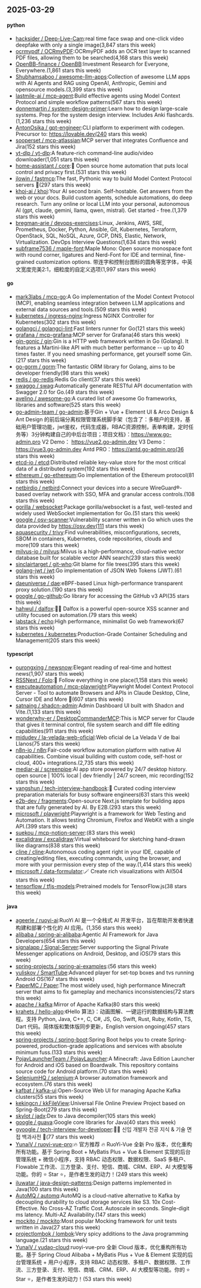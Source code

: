 ## 2025-03-29

#### python
* [hacksider / Deep-Live-Cam](https://github.com/hacksider/Deep-Live-Cam):real time face swap and one-click video deepfake with only a single image(3,847 stars this week)
* [ocrmypdf / OCRmyPDF](https://github.com/ocrmypdf/OCRmyPDF):OCRmyPDF adds an OCR text layer to scanned PDF files, allowing them to be searched(4,168 stars this week)
* [OpenBB-finance / OpenBB](https://github.com/OpenBB-finance/OpenBB):Investment Research for Everyone, Everywhere.(1,861 stars this week)
* [Shubhamsaboo / awesome-llm-apps](https://github.com/Shubhamsaboo/awesome-llm-apps):Collection of awesome LLM apps with AI Agents and RAG using OpenAI, Anthropic, Gemini and opensource models.(3,399 stars this week)
* [lastmile-ai / mcp-agent](https://github.com/lastmile-ai/mcp-agent):Build effective agents using Model Context Protocol and simple workflow patterns(567 stars this week)
* [donnemartin / system-design-primer](https://github.com/donnemartin/system-design-primer):Learn how to design large-scale systems. Prep for the system design interview. Includes Anki flashcards.(1,236 stars this week)
* [AntonOsika / gpt-engineer](https://github.com/AntonOsika/gpt-engineer):CLI platform to experiment with codegen. Precursor to: https://lovable.dev(240 stars this week)
* [sooperset / mcp-atlassian](https://github.com/sooperset/mcp-atlassian):MCP server that integrates Confluence and Jira(152 stars this week)
* [yt-dlp / yt-dlp](https://github.com/yt-dlp/yt-dlp):A feature-rich command-line audio/video downloader(1,051 stars this week)
* [home-assistant / core](https://github.com/home-assistant/core):🏡 Open source home automation that puts local control and privacy first.(531 stars this week)
* [jlowin / fastmcp](https://github.com/jlowin/fastmcp):The fast, Pythonic way to build Model Context Protocol servers 🚀(297 stars this week)
* [khoj-ai / khoj](https://github.com/khoj-ai/khoj):Your AI second brain. Self-hostable. Get answers from the web or your docs. Build custom agents, schedule automations, do deep research. Turn any online or local LLM into your personal, autonomous AI (gpt, claude, gemini, llama, qwen, mistral). Get started - free.(1,379 stars this week)
* [bregman-arie / devops-exercises](https://github.com/bregman-arie/devops-exercises):Linux, Jenkins, AWS, SRE, Prometheus, Docker, Python, Ansible, Git, Kubernetes, Terraform, OpenStack, SQL, NoSQL, Azure, GCP, DNS, Elastic, Network, Virtualization. DevOps Interview Questions(1,634 stars this week)
* [subframe7536 / maple-font](https://github.com/subframe7536/maple-font):Maple Mono: Open source monospace font with round corner, ligatures and Nerd-Font for IDE and terminal, fine-grained customization options. 带连字和控制台图标的圆角等宽字体，中英文宽度完美2:1，细粒度的自定义选项(1,997 stars this week)

#### go
* [mark3labs / mcp-go](https://github.com/mark3labs/mcp-go):A Go implementation of the Model Context Protocol (MCP), enabling seamless integration between LLM applications and external data sources and tools.(509 stars this week)
* [kubernetes / ingress-nginx](https://github.com/kubernetes/ingress-nginx):Ingress NGINX Controller for Kubernetes(302 stars this week)
* [golangci / golangci-lint](https://github.com/golangci/golangci-lint):Fast linters runner for Go(121 stars this week)
* [grafana / mcp-grafana](https://github.com/grafana/mcp-grafana):MCP server for Grafana(46 stars this week)
* [gin-gonic / gin](https://github.com/gin-gonic/gin):Gin is a HTTP web framework written in Go (Golang). It features a Martini-like API with much better performance -- up to 40 times faster. If you need smashing performance, get yourself some Gin.(217 stars this week)
* [go-gorm / gorm](https://github.com/go-gorm/gorm):The fantastic ORM library for Golang, aims to be developer friendly(98 stars this week)
* [redis / go-redis](https://github.com/redis/go-redis):Redis Go client(37 stars this week)
* [swaggo / swag](https://github.com/swaggo/swag):Automatically generate RESTful API documentation with Swagger 2.0 for Go.(49 stars this week)
* [avelino / awesome-go](https://github.com/avelino/awesome-go):A curated list of awesome Go frameworks, libraries and software(525 stars this week)
* [go-admin-team / go-admin](https://github.com/go-admin-team/go-admin):基于Gin + Vue + Element UI & Arco Design & Ant Design 的前后端分离权限管理系统脚手架（包含了：多租户的支持，基础用户管理功能，jwt鉴权，代码生成器，RBAC资源控制，表单构建，定时任务等）3分钟构建自己的中后台项目；项目文档》：https://www.go-admin.pro V2 Demo： https://vue2.go-admin.dev V3 Demo： https://vue3.go-admin.dev Antd PRO：https://antd.go-admin.pro(36 stars this week)
* [etcd-io / etcd](https://github.com/etcd-io/etcd):Distributed reliable key-value store for the most critical data of a distributed system(192 stars this week)
* [ethereum / go-ethereum](https://github.com/ethereum/go-ethereum):Go implementation of the Ethereum protocol(81 stars this week)
* [netbirdio / netbird](https://github.com/netbirdio/netbird):Connect your devices into a secure WireGuard®-based overlay network with SSO, MFA and granular access controls.(108 stars this week)
* [gorilla / websocket](https://github.com/gorilla/websocket):Package gorilla/websocket is a fast, well-tested and widely used WebSocket implementation for Go.(51 stars this week)
* [google / osv-scanner](https://github.com/google/osv-scanner):Vulnerability scanner written in Go which uses the data provided by https://osv.dev(111 stars this week)
* [aquasecurity / trivy](https://github.com/aquasecurity/trivy):Find vulnerabilities, misconfigurations, secrets, SBOM in containers, Kubernetes, code repositories, clouds and more(109 stars this week)
* [milvus-io / milvus](https://github.com/milvus-io/milvus):Milvus is a high-performance, cloud-native vector database built for scalable vector ANN search(239 stars this week)
* [sinclairtarget / git-who](https://github.com/sinclairtarget/git-who):Git blame for file trees(395 stars this week)
* [golang-jwt / jwt](https://github.com/golang-jwt/jwt):Go implementation of JSON Web Tokens (JWT).(61 stars this week)
* [daeuniverse / dae](https://github.com/daeuniverse/dae):eBPF-based Linux high-performance transparent proxy solution.(190 stars this week)
* [google / go-github](https://github.com/google/go-github):Go library for accessing the GitHub v3 API(35 stars this week)
* [hahwul / dalfox](https://github.com/hahwul/dalfox):🌙🦊 Dalfox is a powerful open-source XSS scanner and utility focused on automation.(79 stars this week)
* [labstack / echo](https://github.com/labstack/echo):High performance, minimalist Go web framework(67 stars this week)
* [kubernetes / kubernetes](https://github.com/kubernetes/kubernetes):Production-Grade Container Scheduling and Management(205 stars this week)

#### typescript
* [ourongxing / newsnow](https://github.com/ourongxing/newsnow):Elegant reading of real-time and hottest news(1,907 stars this week)
* [RSSNext / Folo](https://github.com/RSSNext/Folo):🧡 Follow everything in one place(1,158 stars this week)
* [executeautomation / mcp-playwright](https://github.com/executeautomation/mcp-playwright):Playwright Model Context Protocol Server - Tool to automate Browsers and APIs in Claude Desktop, Cline, Cursor IDE and More 🔌(607 stars this week)
* [satnaing / shadcn-admin](https://github.com/satnaing/shadcn-admin):Admin Dashboard UI built with Shadcn and Vite.(1,133 stars this week)
* [wonderwhy-er / DesktopCommanderMCP](https://github.com/wonderwhy-er/DesktopCommanderMCP):This is MCP server for Claude that gives it terminal control, file system search and diff file editing capabilities(911 stars this week)
* [midudev / la-velada-web-oficial](https://github.com/midudev/la-velada-web-oficial):Web oficial de La Velada V de Ibai Llanos(75 stars this week)
* [n8n-io / n8n](https://github.com/n8n-io/n8n):Fair-code workflow automation platform with native AI capabilities. Combine visual building with custom code, self-host or cloud, 400+ integrations.(2,735 stars this week)
* [mediar-ai / screenpipe](https://github.com/mediar-ai/screenpipe):AI app store powered by 24/7 desktop history. open source | 100% local | dev friendly | 24/7 screen, mic recording(152 stars this week)
* [yangshun / tech-interview-handbook](https://github.com/yangshun/tech-interview-handbook):💯 Curated coding interview preparation materials for busy software engineers(631 stars this week)
* [e2b-dev / fragments](https://github.com/e2b-dev/fragments):Open-source Next.js template for building apps that are fully generated by AI. By E2B.(293 stars this week)
* [microsoft / playwright](https://github.com/microsoft/playwright):Playwright is a framework for Web Testing and Automation. It allows testing Chromium, Firefox and WebKit with a single API.(399 stars this week)
* [suekou / mcp-notion-server](https://github.com/suekou/mcp-notion-server):(83 stars this week)
* [excalidraw / excalidraw](https://github.com/excalidraw/excalidraw):Virtual whiteboard for sketching hand-drawn like diagrams(838 stars this week)
* [cline / cline](https://github.com/cline/cline):Autonomous coding agent right in your IDE, capable of creating/editing files, executing commands, using the browser, and more with your permission every step of the way.(1,414 stars this week)
* [microsoft / data-formulator](https://github.com/microsoft/data-formulator):🪄 Create rich visualizations with AI(504 stars this week)
* [tensorflow / tfjs-models](https://github.com/tensorflow/tfjs-models):Pretrained models for TensorFlow.js(38 stars this week)

#### java
* [ageerle / ruoyi-ai](https://github.com/ageerle/ruoyi-ai):RuoYi AI 是一个全栈式 AI 开发平台，旨在帮助开发者快速构建和部署个性化的 AI 应用。(1,356 stars this week)
* [alibaba / spring-ai-alibaba](https://github.com/alibaba/spring-ai-alibaba):Agentic AI Framework for Java Developers(654 stars this week)
* [signalapp / Signal-Server](https://github.com/signalapp/Signal-Server):Server supporting the Signal Private Messenger applications on Android, Desktop, and iOS(79 stars this week)
* [spring-projects / spring-ai-examples](https://github.com/spring-projects/spring-ai-examples):(56 stars this week)
* [yuliskov / SmartTube](https://github.com/yuliskov/SmartTube):Advanced player for set-top boxes and tvs running Android OS(167 stars this week)
* [PaperMC / Paper](https://github.com/PaperMC/Paper):The most widely used, high performance Minecraft server that aims to fix gameplay and mechanics inconsistencies(72 stars this week)
* [apache / kafka](https://github.com/apache/kafka):Mirror of Apache Kafka(80 stars this week)
* [krahets / hello-algo](https://github.com/krahets/hello-algo):《Hello 算法》：动画图解、一键运行的数据结构与算法教程。支持 Python, Java, C++, C, C#, JS, Go, Swift, Rust, Ruby, Kotlin, TS, Dart 代码。简体版和繁体版同步更新，English version ongoing(457 stars this week)
* [spring-projects / spring-boot](https://github.com/spring-projects/spring-boot):Spring Boot helps you to create Spring-powered, production-grade applications and services with absolute minimum fuss.(133 stars this week)
* [PojavLauncherTeam / PojavLauncher](https://github.com/PojavLauncherTeam/PojavLauncher):A Minecraft: Java Edition Launcher for Android and iOS based on Boardwalk. This repository contains source code for Android platform.(70 stars this week)
* [SeleniumHQ / selenium](https://github.com/SeleniumHQ/selenium):A browser automation framework and ecosystem.(76 stars this week)
* [kafbat / kafka-ui](https://github.com/kafbat/kafka-ui):Open-Source Web UI for managing Apache Kafka clusters(55 stars this week)
* [kekingcn / kkFileView](https://github.com/kekingcn/kkFileView):Universal File Online Preview Project based on Spring-Boot(279 stars this week)
* [skylot / jadx](https://github.com/skylot/jadx):Dex to Java decompiler(105 stars this week)
* [google / guava](https://github.com/google/guava):Google core libraries for Java(40 stars this week)
* [gyoogle / tech-interview-for-developer](https://github.com/gyoogle/tech-interview-for-developer):👶🏻 신입 개발자 전공 지식 & 기술 면접 백과사전 📖(77 stars this week)
* [YunaiV / ruoyi-vue-pro](https://github.com/YunaiV/ruoyi-vue-pro):🔥 官方推荐 🔥 RuoYi-Vue 全新 Pro 版本，优化重构所有功能。基于 Spring Boot + MyBatis Plus + Vue & Element 实现的后台管理系统 + 微信小程序，支持 RBAC 动态权限、数据权限、SaaS 多租户、Flowable 工作流、三方登录、支付、短信、商城、CRM、ERP、AI 大模型等功能。你的 ⭐️ Star ⭐️，是作者生发的动力！(249 stars this week)
* [iluwatar / java-design-patterns](https://github.com/iluwatar/java-design-patterns):Design patterns implemented in Java(100 stars this week)
* [AutoMQ / automq](https://github.com/AutoMQ/automq):AutoMQ is a cloud-native alternative to Kafka by decoupling durability to cloud storage services like S3. 10x Cost-Effective. No Cross-AZ Traffic Cost. Autoscale in seconds. Single-digit ms latency. Multi-AZ Availability.(147 stars this week)
* [mockito / mockito](https://github.com/mockito/mockito):Most popular Mocking framework for unit tests written in Java(27 stars this week)
* [projectlombok / lombok](https://github.com/projectlombok/lombok):Very spicy additions to the Java programming language.(21 stars this week)
* [YunaiV / yudao-cloud](https://github.com/YunaiV/yudao-cloud):ruoyi-vue-pro 全新 Cloud 版本，优化重构所有功能。基于 Spring Cloud Alibaba + MyBatis Plus + Vue & Element 实现的后台管理系统 + 用户小程序，支持 RBAC 动态权限、多租户、数据权限、工作流、三方登录、支付、短信、商城、CRM、ERP、AI 大模型等功能。你的 ⭐️ Star ⭐️，是作者生发的动力！(53 stars this week)
